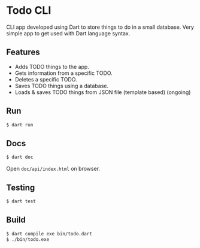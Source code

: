 # Todo CLI

CLI app developed using Dart to store things to do in a small database. Very simple app to get used with Dart language syntax.

## Features

- Adds TODO things to the app.
- Gets information from a specific TODO.
- Deletes a specific TODO.
- Saves TODO things using a database.
- Loads & saves TODO things from JSON file (template based) (ongoing)

## Run

```bash
$ dart run
```

## Docs

```bash
$ dart doc
```

Open `doc/api/index.html` on browser.

## Testing

```bash
$ dart test
```

## Build

```bash
$ dart compile exe bin/todo.dart
$ ./bin/todo.exe
```
